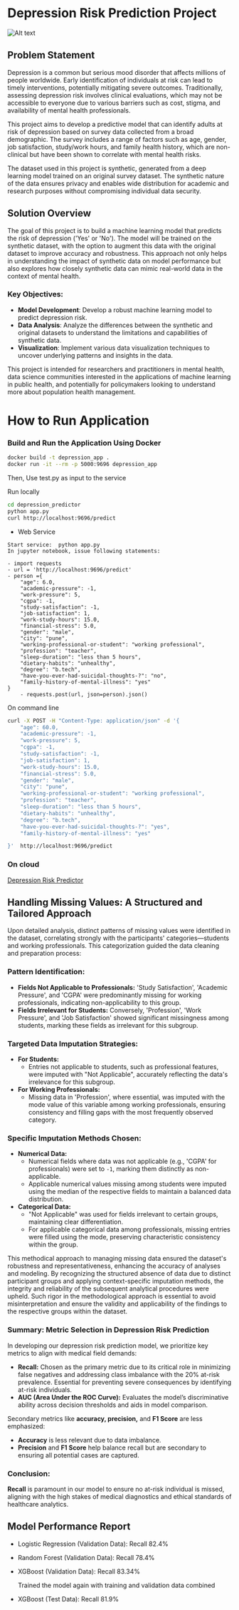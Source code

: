 # Depression Risk Prediction Project

![Alt text](/images/depressionimage.jpg)

## Problem Statement

Depression is a common but serious mood disorder that affects millions of people worldwide. Early identification of individuals at risk can lead to timely interventions, potentially mitigating severe outcomes. Traditionally, assessing depression risk involves clinical evaluations, which may not be accessible to everyone due to various barriers such as cost, stigma, and availability of mental health professionals.

This project aims to develop a predictive model that can identify adults at risk of depression based on survey data collected from a broad demographic. The survey includes a range of factors such as age, gender, job satisfaction, study/work hours, and family health history, which are non-clinical but have been shown to correlate with mental health risks.

The dataset used in this project is synthetic, generated from a deep learning model trained on an original survey dataset. The synthetic nature of the data ensures privacy and enables wide distribution for academic and research purposes without compromising individual data security.

## Solution Overview

The goal of this project is to build a machine learning model that predicts the risk of depression ('Yes' or 'No'). The model will be trained on the synthetic dataset, with the option to augment this data with the original dataset to improve accuracy and robustness. This approach not only helps in understanding the impact of synthetic data on model performance but also explores how closely synthetic data can mimic real-world data in the context of mental health.

### Key Objectives:
- **Model Development**: Develop a robust machine learning model to predict depression risk.
- **Data Analysis**: Analyze the differences between the synthetic and original datasets to understand the limitations and capabilities of synthetic data.
- **Visualization**: Implement various data visualization techniques to uncover underlying patterns and insights in the data.

This project is intended for researchers and practitioners in mental health, data science communities interested in the applications of machine learning in public health, and potentially for policymakers looking to understand more about population health management.

# How to Run Application

### Build and Run the Application Using Docker
```bash
docker build -t depression_app .
docker run -it --rm -p 5000:9696 depression_app
```

Then, Use test.py as input to the service

Run locally

```bash
cd depression_predictor
python app.py
curl http://localhost:9696/predict
```
* Web Service

```
Start service:  python app.py
In jupyter notebook, issue following statements:

- import requests
- url = 'http://localhost:9696/predict'
- person ={
    "age": 6.0,
    "academic-pressure": -1,
    "work-pressure": 5,
    "cgpa": -1,
    "study-satisfaction": -1,
    "job-satisfaction": 1,
    "work-study-hours": 15.0,
    "financial-stress": 5.0,
    "gender": "male",
    "city": "pune",
    "working-professional-or-student": "working professional",
    "profession": "teacher",
    "sleep-duration": "less than 5 hours",
    "dietary-habits": "unhealthy",
    "degree": "b.tech",
    "have-you-ever-had-suicidal-thoughts-?": "no",
    "family-history-of-mental-illness": "yes"
}
	- requests.post(url, json=person).json()

```
On command line

```bash
curl -X POST -H "Content-Type: application/json" -d '{
    "age": 60.0,
    "academic-pressure": -1,
    "work-pressure": 5,
    "cgpa": -1,
    "study-satisfaction": -1,
    "job-satisfaction": 1,
    "work-study-hours": 15.0,
    "financial-stress": 5.0,
    "gender": "male",
    "city": "pune",
    "working-professional-or-student": "working professional",
    "profession": "teacher",
    "sleep-duration": "less than 5 hours",
    "dietary-habits": "unhealthy",
    "degree": "b.tech",
    "have-you-ever-had-suicidal-thoughts-?": "yes",
    "family-history-of-mental-illness": "yes"

}'  http://localhost:9696/predict
```

### On cloud

[Depression Risk Predictor](http://3.10.221.130:5000)





## Handling Missing Values: A Structured and Tailored Approach

Upon detailed analysis, distinct patterns of missing values were identified in the dataset, correlating strongly with the participants' categories—students and working professionals. This categorization guided the data cleaning and preparation process:

### Pattern Identification:
- **Fields Not Applicable to Professionals:** 'Study Satisfaction', 'Academic Pressure', and 'CGPA' were predominantly missing for working professionals, indicating non-applicability to this group.
- **Fields Irrelevant for Students:** Conversely, 'Profession', 'Work Pressure', and 'Job Satisfaction' showed significant missingness among students, marking these fields as irrelevant for this subgroup.

### Targeted Data Imputation Strategies:
- **For Students:**
  - Entries not applicable to students, such as professional features, were imputed with "Not Applicable", accurately reflecting the data's irrelevance for this subgroup.
- **For Working Professionals:**
  - Missing data in 'Profession', where essential, was imputed with the mode value of this variable among working professionals, ensuring consistency and filling gaps with the most frequently observed category.
  
### Specific Imputation Methods Chosen:
- **Numerical Data:**
  - Numerical fields where data was not applicable (e.g., 'CGPA' for professionals) were set to `-1`, marking them distinctly as non-applicable.
  - Applicable numerical values missing among students were imputed using the median of the respective fields to maintain a balanced data distribution.
- **Categorical Data:**
  - "Not Applicable" was used for fields irrelevant to certain groups, maintaining clear differentiation.
  - For applicable categorical data among professionals, missing entries were filled using the mode, preserving characteristic consistency within the group.

This methodical approach to managing missing data ensured the dataset's robustness and representativeness, enhancing the accuracy of analyses and modeling. By recognizing the structured absence of data due to distinct participant groups and applying context-specific imputation methods, the integrity and reliability of the subsequent analytical procedures were upheld. Such rigor in the methodological approach is essential to avoid misinterpretation and ensure the validity and applicability of the findings to the respective groups within the dataset.



### Summary: Metric Selection in Depression Risk Prediction

In developing our depression risk prediction model, we prioritize key metrics to align with medical field demands:

- **Recall:** Chosen as the primary metric due to its critical role in minimizing false negatives and addressing class imbalance with the 20% at-risk prevalence. Essential for preventing severe consequences by identifying at-risk individuals.
- **AUC (Area Under the ROC Curve):** Evaluates the model’s discriminative ability across decision thresholds and aids in model comparison.

Secondary metrics like **accuracy, precision,** and **F1 Score** are less emphasized:
- **Accuracy** is less relevant due to data imbalance.
- **Precision** and **F1 Score** help balance recall but are secondary to ensuring all potential cases are captured.

### Conclusion:
**Recall** is paramount in our model to ensure no at-risk individual is missed, aligning with the high stakes of medical diagnostics and ethical standards of healthcare analytics.

## Model Performance Report

* Logistic Regression  (Validation Data): Recall 82.4%

* Random Forest  (Validation Data): Recall 78.4%

* XGBoost (Validation Data): Recall 83.34%

  Trained the model again with training and validation data combined

* XGBoost (Test Data): Recall 81.9%


